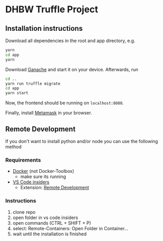 # DHBW Truffle Project

## Installation instructions

Download all dependencies in the root and app directory, e.g.

```sh
yarn
cd app
yarn
```

Download [Ganache](https://www.trufflesuite.com/ganache) and start it on your
device. Afterwards, run

```sh
cd ..
yarn run truffle migrate
cd app
yarn start
```

Now, the frontend should be running on `localhost:8080`.

Finally, install [Metamask](https://metamask.io/) in your browser.

## Remote Development

If you don't want to install python and/or node you can use the following method

### Requirements

- [Docker](https://www.docker.com/products/docker-desktop) (not Docker-Toolbox)
  - make sure its running
- [VS Code insiders](https://code.visualstudio.com/insiders/)
  - Extension: [Remote Development](https://marketplace.visualstudio.com/items?itemName=ms-vscode-remote.vscode-remote-extensionpack)

### Instructions

1. clone repo
2. open folder in vs code insiders
3. open commands (CTRL + SHIFT + P)
4. select: Remote-Containers: Open Folder in Container...
5. wait until the installation is finished
